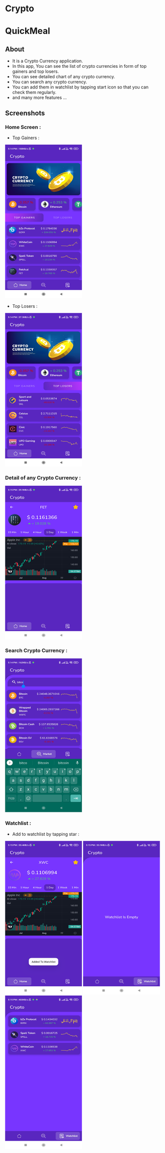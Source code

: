 # Crypto
# QuickMeal

## About
* It is a Crypto Currency application.
* In this app, You can see the list of crypto currencies in form of top gainers and top losers.
* You can see detailed chart of any crypto currency.
* You can search any crypto currency.
* You can add them in watchlist by tapping start icon so that you can check them regularly.
* and many more features ...

## Screenshots

### Home Screen :

* Top Gainers :
<img src="https://github.com/Chander-Shekhar-18/Crypto/blob/master/images/Screenshot_2022-08-16-17-14-28-754_com.oliver.crypto.jpg" width ="250px" height ="500px">

* Top Losers :
<img src="https://github.com/Chander-Shekhar-18/Crypto/blob/master/images/Screenshot_2022-08-16-17-14-32-629_com.oliver.crypto.jpg" width ="250px" height ="500px">

### Detail of any Crypto Currency : 
<img src="https://github.com/Chander-Shekhar-18/Crypto/blob/master/images/Screenshot_2022-08-16-17-15-41-571_com.oliver.crypto.jpg" width ="250px" height ="500px">

### Search Crypto Currency :
<img src="https://github.com/Chander-Shekhar-18/Crypto/blob/master/images/Screenshot_2022-08-16-17-14-57-340_com.oliver.crypto.jpg" width ="250px" height ="500px">

### Watchlist :

* Add to watchlist by tapping star : 
<img src="https://github.com/Chander-Shekhar-18/Crypto/blob/master/images/Screenshot_2022-08-16-17-15-10-170_com.oliver.crypto.jpg" width ="250px" height ="500px">

<img src="https://github.com/Chander-Shekhar-18/Crypto/blob/master/images/Screenshot_2022-08-16-17-15-02-435_com.oliver.crypto.jpg" width ="250px" height ="500px">
<img src="https://github.com/Chander-Shekhar-18/Crypto/blob/master/images/Screenshot_2022-08-16-17-15-30-793_com.oliver.crypto.jpg" width ="250px" height ="500px">

